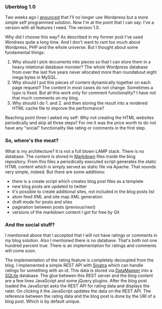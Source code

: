 ### Uberblog 1.0

Two weeks  ago I  [anounced][1] that  I'll no  longer use  Wordpress but  a more
simple self  programmed solution. Now I'm  at the point  that I can say:  I've a
version with all features I need. The version 1.0.

Why did  I choose this way?  As described in  my former post I've  used Wordress
quite a long  time. And I don't want  to rant too much about  Wordpress, PHP and
the whole universe. But I thought about some fundamental things:

1. Why should I pick documents into pieces so that I can store them in a heavy 
   relational database monster? The whole Wordpress database from over the last 
   five years never allocated more than roundabout eight mega bytes in MySQL.
2. Why should I put this pieces of content dynamically together on each page 
   request? The content in most cases do not change. Sometimes a typo is fixed. 
   But all this work only for comment functionality? I have not that much comments 
   on my blog.
3. Why should I do 1. and 2. and then storing the result into a rendered HTML 
   cache file to improve the performance?

Reaching  point three  I  asked my  self:  Why not  creating  the HTML  websites
periodically and skip all  three steps? For me it was the price  worth to do not
have any "social" functionality like rating or comments in the first step.

### So, where's the meat?

What  is my  architecture?  It is  not  a full  blown LAMP  stack.  There is  no
database.  The  content  is  stored  in  [Markdown][2]  files  inside  the  blog
repository. From this files a  periodically executed script generates the static
HTML content which is simply served as  static file via Apache. That sounds very
simple, indeed. But there are some additions:

- there is a create script which creates blog post files as a template
- new blog posts are updated to twitter
- it's possible to create additional sites, not included in the blog posts list
- atom feed XML and site map XML generation
- draft mode for posts and sites
- pagination between posts (previous/next)
- versions of the markdown content I got for free by Git

### And the social stuff?

I mentioned above  that I accepted that  I will not have ratings  or comments in
my blog  solution. Also I  mentioned there is no  database. That's both  not one
hundred percent true.  There is an implementation for ratings  and comments will
come soon.

The implementation of the rating feature  is completely decoupled from the blog.
I implemented a  simple REST API with [Sinatra][3] which  can handle ratings for
something  with  an  id.  This  data   is  stored  via  [DataMapper][4]  into  a
[SQLite][5] database.  The glue between  this REST  server and the  blog content
are a few lines  JavaScript and some jQuery plugins. After  the blog post loaded
the JavaScript  asks the  REST API for  rating data and  displays the  rater. On
clicking  it the  JavaScript updates  the data  on the  REST API.  The reference
between the  rating data and the  blog post is done  by the URI of  a blog post.
Which is by default unique.

[1]: https://blog.weltraumschaf.de/posts/fuck-of-wordpress.html
[2]: http://daringfireball.net/projects/markdown/
[3]: http://www.sinatrarb.com/
[4]: http://datamapper.org/
[5]: http://www.sqlite.org/